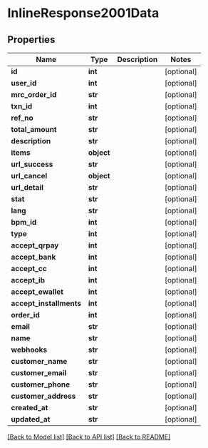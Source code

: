# InlineResponse2001Data

## Properties
Name | Type | Description | Notes
------------ | ------------- | ------------- | -------------
**id** | **int** |  | [optional] 
**user_id** | **int** |  | [optional] 
**mrc_order_id** | **str** |  | [optional] 
**txn_id** | **int** |  | [optional] 
**ref_no** | **str** |  | [optional] 
**total_amount** | **str** |  | [optional] 
**description** | **str** |  | [optional] 
**items** | **object** |  | [optional] 
**url_success** | **str** |  | [optional] 
**url_cancel** | **object** |  | [optional] 
**url_detail** | **str** |  | [optional] 
**stat** | **str** |  | [optional] 
**lang** | **str** |  | [optional] 
**bpm_id** | **int** |  | [optional] 
**type** | **int** |  | [optional] 
**accept_qrpay** | **int** |  | [optional] 
**accept_bank** | **int** |  | [optional] 
**accept_cc** | **int** |  | [optional] 
**accept_ib** | **int** |  | [optional] 
**accept_ewallet** | **int** |  | [optional] 
**accept_installments** | **int** |  | [optional] 
**order_id** | **int** |  | [optional] 
**email** | **str** |  | [optional] 
**name** | **str** |  | [optional] 
**webhooks** | **str** |  | [optional] 
**customer_name** | **str** |  | [optional] 
**customer_email** | **str** |  | [optional] 
**customer_phone** | **str** |  | [optional] 
**customer_address** | **str** |  | [optional] 
**created_at** | **str** |  | [optional] 
**updated_at** | **str** |  | [optional] 

[[Back to Model list]](../README.md#documentation-for-models) [[Back to API list]](../README.md#documentation-for-api-endpoints) [[Back to README]](../README.md)

